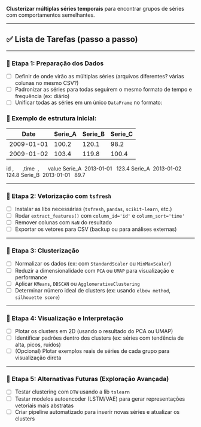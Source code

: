 
**Clusterizar múltiplas séries temporais** para encontrar grupos de séries com comportamentos semelhantes.

---

## ✅ Lista de Tarefas (passo a passo)

---

### 🔹 Etapa 1: Preparação dos Dados

- [ ]  Definir de onde virão as múltiplas séries (arquivos diferentes? várias colunas no mesmo CSV?)
- [ ] Padronizar as séries para todas seguirem o mesmo formato de tempo e frequência (ex: diário) 
- [ ] Unificar todas as séries em um único `DataFrame` no formato:

### 📁 Exemplo de estrutura inicial:

| Date       | Serie_A | Serie_B | Serie_C |
| ---------- | ------- | ------- | ------- |
| 2009-01-01 | 100.2   | 120.1   | 98.2    |
| 2009-01-02 | 103.4   | 119.8   | 100.4   |

id ,      ,time  ,      value
Serie_A  2013-01-01   123.4
Serie_A  2013-01-02   124.8
Serie_B  2013-01-01   89.7

---

### 🔹 Etapa 2: Vetorização com `tsfresh`

- [ ]  Instalar as libs necessárias (`tsfresh`, `pandas`, `scikit-learn`, etc.)  
- [ ]  Rodar `extract_features()` com `column_id='id'` e `column_sort='time'`  
- [ ] Remover colunas com `NaN` do resultado  
- [ ]  Exportar os vetores para CSV (backup ou para análises externas)

---

### 🔹 Etapa 3: Clusterização

- [ ]  Normalizar os dados (ex: com `StandardScaler` ou `MinMaxScaler`)  
- [ ] Reduzir a dimensionalidade com `PCA` ou `UMAP` para visualização e performance  
- [ ]  Aplicar `KMeans`, `DBSCAN` ou `AgglomerativeClustering`  
- [ ]  Determinar número ideal de clusters (ex: usando `elbow method`, `silhouette score`)

---

### 🔹 Etapa 4: Visualização e Interpretação

- [ ] Plotar os clusters em 2D (usando o resultado do PCA ou UMAP)  
- [ ] Identificar padrões dentro dos clusters (ex: séries com tendência de alta, picos, ruídos)  
- [ ] (Opcional) Plotar exemplos reais de séries de cada grupo para visualização direta

---

### 🔹 Etapa 5: Alternativas Futuras (Exploração Avançada)

- [ ] Testar clustering com `DTW` usando a lib `tslearn`  
- [ ] Testar modelos autoencoder (LSTM/VAE) para gerar representações vetoriais mais abstratas  
- [ ] Criar pipeline automatizado para inserir novas séries e atualizar os clusters